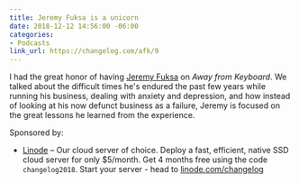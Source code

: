 ```yaml
---
title: Jeremy Fuksa is a unicorn
date: 2018-12-12 14:56:00 -06:00
categories:
- Podcasts
link_url: https://changelog.com/afk/9
---
```


I had the great honor of having [Jeremy Fuksa](https://twitter.com/jeremyfuksa) on *Away from Keyboard*. We talked about the difficult times he's endured the past few years while running his business, dealing with anxiety and depression, and how instead of looking at his now defunct business as a failure, Jeremy is focused on the great lessons he learned from the experience.

Sponsored by:

- [Linode](https://linode.com/changelog) – Our cloud server of choice. Deploy a fast, efficient, native SSD cloud server for only $5/month. Get 4 months free using the code `changelog2018`. Start your server - head to [linode.com/changelog](https://linode.com/changelog)
